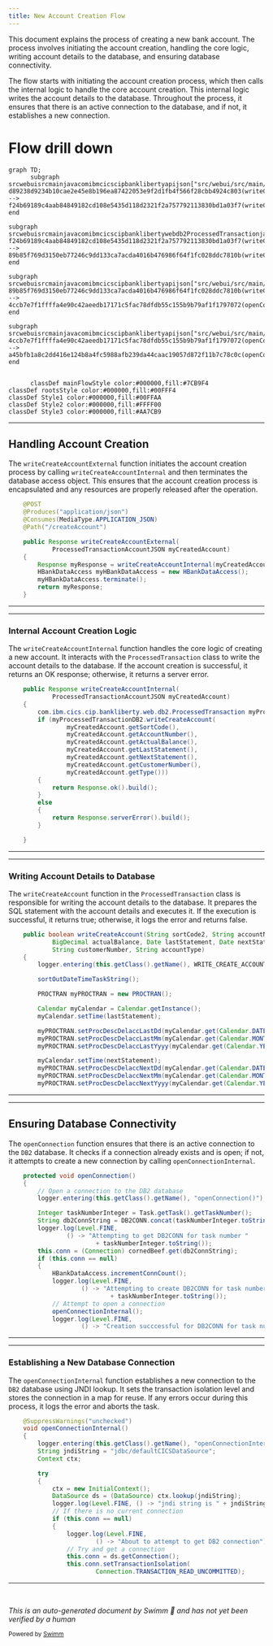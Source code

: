 ```yaml
---
title: New Account Creation Flow
---
```

This document explains the process of creating a new bank account. The process involves initiating the account creation, handling the core logic, writing account details to the database, and ensuring database connectivity.

The flow starts with initiating the account creation process, which then calls the internal logic to handle the core account creation. This internal logic writes the account details to the database. Throughout the process, it ensures that there is an active connection to the database, and if not, it establishes a new connection.

# Flow drill down

```mermaid
graph TD;
      subgraph srcwebuisrcmainjavacomibmcicscipbanklibertyapijson["src/webui/src/main/java/com/ibm/cics/cip/bankliberty/api/json"]
d89238d9234b10cae2e45e8b196ea87422053e9f2d1fb4f566f28cbb4924c803(writeCreateAccountExternal):::mainFlowStyle --> f24b69189c4aab84849182cd108e5435d118d2321f2a757792113830bd1a03f7(writeCreateAccountInternal):::mainFlowStyle
end

subgraph srcwebuisrcmainjavacomibmcicscipbanklibertywebdb2ProcessedTransactionjava["src/webui/src/main/java/com/ibm/cics/cip/bankliberty/web/db2/ProcessedTransaction.java"]
f24b69189c4aab84849182cd108e5435d118d2321f2a757792113830bd1a03f7(writeCreateAccountInternal):::mainFlowStyle --> 89b85f769d3150eb77246c9dd133ca7acda4016b476986f64f1fc028ddc7810b(writeCreateAccount):::mainFlowStyle
end

subgraph srcwebuisrcmainjavacomibmcicscipbanklibertyapijson["src/webui/src/main/java/com/ibm/cics/cip/bankliberty/api/json"]
89b85f769d3150eb77246c9dd133ca7acda4016b476986f64f1fc028ddc7810b(writeCreateAccount):::mainFlowStyle --> 4ccb7e7f1ffffa4e90c42aeedb17171c5fac78dfdb55c155b9b79af1f1797072(openConnection):::mainFlowStyle
end

subgraph srcwebuisrcmainjavacomibmcicscipbanklibertyapijson["src/webui/src/main/java/com/ibm/cics/cip/bankliberty/api/json"]
4ccb7e7f1ffffa4e90c42aeedb17171c5fac78dfdb55c155b9b79af1f1797072(openConnection):::mainFlowStyle --> a45bfb1a8c2dd416e124b8a4fc5988afb239da44caac19057d872f11b7c78c0c(openConnectionInternal):::mainFlowStyle
end


      classDef mainFlowStyle color:#000000,fill:#7CB9F4
classDef rootsStyle color:#000000,fill:#00FFF4
classDef Style1 color:#000000,fill:#00FFAA
classDef Style2 color:#000000,fill:#FFFF00
classDef Style3 color:#000000,fill:#AA7CB9
```

<SwmSnippet path="/src/webui/src/main/java/com/ibm/cics/cip/bankliberty/api/json/ProcessedTransactionResource.java" line="449">

---

## Handling Account Creation

The <SwmToken path="src/webui/src/main/java/com/ibm/cics/cip/bankliberty/api/json/ProcessedTransactionResource.java" pos="454:5:5" line-data="	public Response writeCreateAccountExternal(">`writeCreateAccountExternal`</SwmToken> function initiates the account creation process by calling <SwmToken path="src/webui/src/main/java/com/ibm/cics/cip/bankliberty/api/json/ProcessedTransactionResource.java" pos="457:7:7" line-data="		Response myResponse = writeCreateAccountInternal(myCreatedAccount);">`writeCreateAccountInternal`</SwmToken> and then terminates the database access object. This ensures that the account creation process is encapsulated and any resources are properly released after the operation.

```java
	@POST
	@Produces("application/json")
	@Consumes(MediaType.APPLICATION_JSON)
	@Path("/createAccount")

	public Response writeCreateAccountExternal(
			ProcessedTransactionAccountJSON myCreatedAccount)
	{
		Response myResponse = writeCreateAccountInternal(myCreatedAccount);
		HBankDataAccess myHBankDataAccess = new HBankDataAccess();
		myHBankDataAccess.terminate();
		return myResponse;
	}
```

---

</SwmSnippet>

<SwmSnippet path="/src/webui/src/main/java/com/ibm/cics/cip/bankliberty/api/json/ProcessedTransactionResource.java" line="464">

---

### Internal Account Creation Logic

The <SwmToken path="src/webui/src/main/java/com/ibm/cics/cip/bankliberty/api/json/ProcessedTransactionResource.java" pos="464:5:5" line-data="	public Response writeCreateAccountInternal(">`writeCreateAccountInternal`</SwmToken> function handles the core logic of creating a new account. It interacts with the <SwmToken path="src/webui/src/main/java/com/ibm/cics/cip/bankliberty/api/json/ProcessedTransactionResource.java" pos="467:15:15" line-data="		com.ibm.cics.cip.bankliberty.web.db2.ProcessedTransaction myProcessedTransactionDB2 = new com.ibm.cics.cip.bankliberty.web.db2.ProcessedTransaction();">`ProcessedTransaction`</SwmToken> class to write the account details to the database. If the account creation is successful, it returns an OK response; otherwise, it returns a server error.

```java
	public Response writeCreateAccountInternal(
			ProcessedTransactionAccountJSON myCreatedAccount)
	{
		com.ibm.cics.cip.bankliberty.web.db2.ProcessedTransaction myProcessedTransactionDB2 = new com.ibm.cics.cip.bankliberty.web.db2.ProcessedTransaction();
		if (myProcessedTransactionDB2.writeCreateAccount(
				myCreatedAccount.getSortCode(),
				myCreatedAccount.getAccountNumber(),
				myCreatedAccount.getActualBalance(),
				myCreatedAccount.getLastStatement(),
				myCreatedAccount.getNextStatement(),
				myCreatedAccount.getCustomerNumber(),
				myCreatedAccount.getType()))
		{
			return Response.ok().build();
		}
		else
		{
			return Response.serverError().build();
		}

	}
```

---

</SwmSnippet>

<SwmSnippet path="/src/webui/src/main/java/com/ibm/cics/cip/bankliberty/web/db2/ProcessedTransaction.java" line="815">

---

### Writing Account Details to Database

The <SwmToken path="src/webui/src/main/java/com/ibm/cics/cip/bankliberty/web/db2/ProcessedTransaction.java" pos="815:5:5" line-data="	public boolean writeCreateAccount(String sortCode2, String accountNumber,">`writeCreateAccount`</SwmToken> function in the <SwmToken path="src/webui/src/main/java/com/ibm/cics/cip/bankliberty/api/json/ProcessedTransactionResource.java" pos="467:15:15" line-data="		com.ibm.cics.cip.bankliberty.web.db2.ProcessedTransaction myProcessedTransactionDB2 = new com.ibm.cics.cip.bankliberty.web.db2.ProcessedTransaction();">`ProcessedTransaction`</SwmToken> class is responsible for writing the account details to the database. It prepares the SQL statement with the account details and executes it. If the execution is successful, it returns true; otherwise, it logs the error and returns false.

```java
	public boolean writeCreateAccount(String sortCode2, String accountNumber,
			BigDecimal actualBalance, Date lastStatement, Date nextStatement,
			String customerNumber, String accountType)
	{
		logger.entering(this.getClass().getName(), WRITE_CREATE_ACCOUNT);

		sortOutDateTimeTaskString();

		PROCTRAN myPROCTRAN = new PROCTRAN();

		Calendar myCalendar = Calendar.getInstance();
		myCalendar.setTime(lastStatement);

		myPROCTRAN.setProcDescDelaccLastDd(myCalendar.get(Calendar.DATE));
		myPROCTRAN.setProcDescDelaccLastMm(myCalendar.get(Calendar.MONTH) + 1);
		myPROCTRAN.setProcDescDelaccLastYyyy(myCalendar.get(Calendar.YEAR));

		myCalendar.setTime(nextStatement);
		myPROCTRAN.setProcDescDelaccNextDd(myCalendar.get(Calendar.DATE));
		myPROCTRAN.setProcDescDelaccNextMm(myCalendar.get(Calendar.MONTH) + 1);
		myPROCTRAN.setProcDescDelaccNextYyyy(myCalendar.get(Calendar.YEAR));
```

---

</SwmSnippet>

<SwmSnippet path="/src/webui/src/main/java/com/ibm/cics/cip/bankliberty/api/json/HBankDataAccess.java" line="69">

---

## Ensuring Database Connectivity

The <SwmToken path="src/webui/src/main/java/com/ibm/cics/cip/bankliberty/api/json/HBankDataAccess.java" pos="69:5:5" line-data="	protected void openConnection()">`openConnection`</SwmToken> function ensures that there is an active connection to the <SwmToken path="src/webui/src/main/java/com/ibm/cics/cip/bankliberty/api/json/HBankDataAccess.java" pos="71:13:13" line-data="		// Open a connection to the DB2 database">`DB2`</SwmToken> database. It checks if a connection already exists and is open; if not, it attempts to create a new connection by calling <SwmToken path="src/webui/src/main/java/com/ibm/cics/cip/bankliberty/api/json/HBankDataAccess.java" pos="87:1:1" line-data="			openConnectionInternal();">`openConnectionInternal`</SwmToken>.

```java
	protected void openConnection()
	{
		// Open a connection to the DB2 database
		logger.entering(this.getClass().getName(), "openConnection()");

		Integer taskNumberInteger = Task.getTask().getTaskNumber();
		String db2ConnString = DB2CONN.concat(taskNumberInteger.toString());
		logger.log(Level.FINE,
				() -> "Attempting to get DB2CONN for task number "
						+ taskNumberInteger.toString());
		this.conn = (Connection) cornedBeef.get(db2ConnString);
		if (this.conn == null)
		{
			HBankDataAccess.incrementConnCount();
			logger.log(Level.FINE,
					() -> "Attempting to create DB2CONN for task number "
							+ taskNumberInteger.toString());
			// Attempt to open a connection
			openConnectionInternal();
			logger.log(Level.FINE,
					() -> "Creation succcessful for DB2CONN for task number "
```

---

</SwmSnippet>

<SwmSnippet path="/src/webui/src/main/java/com/ibm/cics/cip/bankliberty/api/json/HBankDataAccess.java" line="162">

---

### Establishing a New Database Connection

The <SwmToken path="src/webui/src/main/java/com/ibm/cics/cip/bankliberty/api/json/HBankDataAccess.java" pos="163:3:3" line-data="	void openConnectionInternal()">`openConnectionInternal`</SwmToken> function establishes a new connection to the <SwmToken path="src/webui/src/main/java/com/ibm/cics/cip/bankliberty/api/json/HBankDataAccess.java" pos="178:17:17" line-data="						() -&gt; &quot;About to attempt to get DB2 connection&quot;);">`DB2`</SwmToken> database using JNDI lookup. It sets the transaction isolation level and stores the connection in a map for reuse. If any errors occur during this process, it logs the error and aborts the task.

```java
	@SuppressWarnings("unchecked")
	void openConnectionInternal()
	{
		logger.entering(this.getClass().getName(), "openConnectionInternal");
		String jndiString = "jdbc/defaultCICSDataSource";
		Context ctx;

		try
		{
			ctx = new InitialContext();
			DataSource ds = (DataSource) ctx.lookup(jndiString);
			logger.log(Level.FINE, () -> "jndi string is " + jndiString);
			// If there is no current connection
			if (this.conn == null)
			{
				logger.log(Level.FINE,
						() -> "About to attempt to get DB2 connection");
				// Try and get a connection
				this.conn = ds.getConnection();
				this.conn.setTransactionIsolation(
						Connection.TRANSACTION_READ_UNCOMMITTED);
```

---

</SwmSnippet>

&nbsp;

*This is an auto-generated document by Swimm 🌊 and has not yet been verified by a human*

<SwmMeta version="3.0.0" repo-id="Z2l0aHViJTNBJTNBY2ljcy1iYW5raW5nLXNhbXBsZS1hcHBsaWNhdGlvbi1jYnNhLUlCTS1EZW1vLUdQVCUzQSUzQVN3aW1tLURlbW8=" repo-name="cics-banking-sample-application-cbsa-IBM-Demo-GPT"><sup>Powered by [Swimm](/)</sup></SwmMeta>
